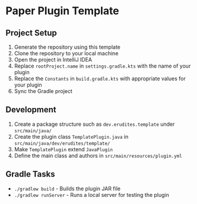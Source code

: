 # Paper Plugin Template

## Project Setup

1. Generate the repository using this template
2. Clone the repository to your local machine
3. Open the project in IntelliJ IDEA
4. Replace `rootProject.name` in `settings.gradle.kts` with the name of your plugin
5. Replace the `Constants` in `build.gradle.kts` with appropriate values for your plugin
6. Sync the Gradle project

## Development

1. Create a package structure such as `dev.erudites.template` under `src/main/java/`
2. Create the plugin class `TemplatePlugin.java` in `src/main/java/dev/erudites/template/`
3. Make `TemplatePlugin` extend `JavaPlugin`
4. Define the main class and authors in `src/main/resources/plugin.yml`

## Gradle Tasks

- `./gradlew build` - Builds the plugin JAR file
- `./gradlew runServer` - Runs a local server for testing the plugin